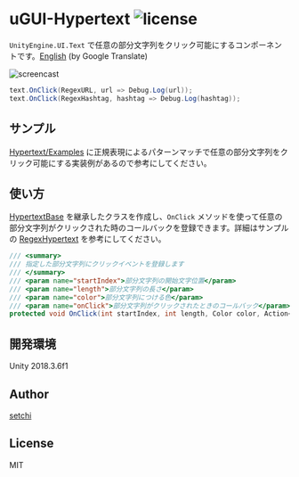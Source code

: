 # uGUI-Hypertext ![license](https://img.shields.io/badge/license-MIT-green.svg?style=flat-square)

`UnityEngine.UI.Text` で任意の部分文字列をクリック可能にするコンポーネントです。[English](https://translate.google.com/translate?sl=ja&tl=en&u=https://github.com/setchi/uGUI-Hypertext) (by Google Translate)

![screencast](screencast.gif)

```csharp
text.OnClick(RegexURL, url => Debug.Log(url));
text.OnClick(RegexHashtag, hashtag => Debug.Log(hashtag));
```

## サンプル
[Hypertext/Examples](Assets/Hypertext/Examples/) に正規表現によるパターンマッチで任意の部分文字列をクリック可能にする実装例があるので参考にしてください。

## 使い方
[HypertextBase](Assets/Hypertext/Scripts/HypertextBase.cs) を継承したクラスを作成し、`OnClick` メソッドを使って任意の部分文字列がクリックされた時のコールバックを登録できます。詳細はサンプルの [RegexHypertext](Assets/Hypertext/Examples/RegexHypertext.cs) を参考にしてください。

```csharp
/// <summary>
/// 指定した部分文字列にクリックイベントを登録します
/// </summary>
/// <param name="startIndex">部分文字列の開始文字位置</param>
/// <param name="length">部分文字列の長さ</param>
/// <param name="color">部分文字列につける色</param>
/// <param name="onClick">部分文字列がクリックされたときのコールバック</param>
protected void OnClick(int startIndex, int length, Color color, Action<string> onClick)
```

## 開発環境
Unity 2018.3.6f1

## Author
[setchi](https://github.com/setchi)

## License
MIT
